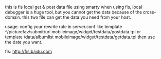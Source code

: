 this is fis local get & post data file using smarty
when using fis, local debugger is a huge tool, but you cannot get the data because of the cross-domain.
this two file can get the data you need from your host.

usage:
config your rewrite rule in server.conf like template ^\/picturefav\/submit\/url mobileimage/widget/testdata/postdata.tpl or template \/data\/albumlist mobileimage/widget/testdata/getdata.tpl
then use the date you want.

fis: http://fis.baidu.com
